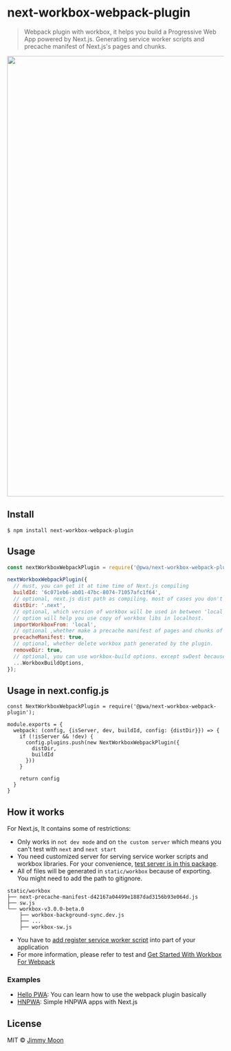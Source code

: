 # next-workbox-webpack-plugin

> Webpack plugin with workbox, it helps you build a Progressive Web App powered by Next.js. Generating service worker scripts and precache manifest of Next.js's pages and chunks.

<img width="1024" src="https://user-images.githubusercontent.com/124117/36341030-4b040398-142b-11e8-9de7-41d3dbe55427.png">

## Install

```
$ npm install next-workbox-webpack-plugin
```

## Usage

```js
const nextWorkboxWebpackPlugin = require('@pwa/next-workbox-webpack-plugin');

nextWorkboxWebpackPlugin({
  // must, you can get it at time time of Next.js compiling
  buildId: '6c071eb6-ab01-47bc-8074-71057afc1f64',
  // optional, next.js dist path as compiling. most of cases you don't need to fix it.
  distDir: '.next',
  // optional, which version of workbox will be used in between 'local' or 'cdn'. 'local'
  // option will help you use copy of workbox libs in localhost.
  importWorkboxFrom: 'local',
  // optional ,whether make a precache manifest of pages and chunks of Next.js app or not.
  precacheManifest: true,
  // optional, whether delete workbox path generated by the plugin.
  removeDir: true,
  // optional, you can use workbox-build options. except swDest because of output location is fixed in 'static/workbox'
  ...WorkboxBuildOptions,
});
```

## Usage in next.config.js

```
const NextWorkboxWebpackPlugin = require('@pwa/next-workbox-webpack-plugin');

module.exports = {
  webpack: (config, {isServer, dev, buildId, config: {distDir}}) => {
    if (!isServer && !dev) {
      config.plugins.push(new NextWorkboxWebpackPlugin({
        distDir,
        buildId
      }))
    }

    return config
  }
}
```

## How it works

For Next.js, It contains some of restrictions:

- Only works in `not dev mode` and on `the custom server` which means you can't test with `next` and `next start`
- You need customized server for serving service worker scripts and workbox libraries. For your convenience, [test server is in this package](https://github.com/ragingwind/next-workbox-webpack-plugin/blob/master/bin/next-workbox-start.js).
- All of files will be generated in `static/workbox` because of exporting. You might need to add the path to gitignore.
```
static/workbox
├── next-precache-manifest-d42167a04499e1887dad3156b93e064d.js
├── sw.js
└── workbox-v3.0.0-beta.0
    ├── workbox-background-sync.dev.js
    ├── ...
    ├── workbox-sw.js
```
- You have to [add register service worker script](https://github.com/ragingwind/next-workbox-webpack-plugin/blob/master/examples/hello-pwa/pages/index.js) into part of your application
- For more information, please refer to test and [Get Started With Workbox For Webpack](https://goo.gl/BFQxuo)

### Examples

- [Hello PWA](https://github.com/ragingwind/next-workbox-webpack-plugin/tree/master/examples/hello-pwa): You can learn how to use the webpack plugin basically
- [HNPWA](https://github.com/ragingwind/next-workbox-webpack-plugin/tree/master/examples/hnpwa): Simple HNPWA apps with Next.js

## License

MIT © [Jimmy Moon](https://ragingwind.me)
